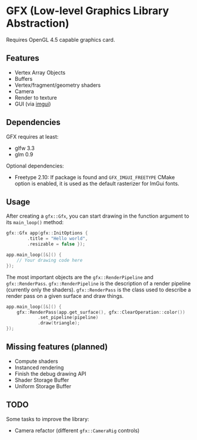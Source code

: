 # GFX (Low-level Graphics Library Abstraction)

Requires OpenGL 4.5 capable graphics card.

## Features

- Vertex Array Objects
- Buffers
- Vertex/fragment/geometry shaders
- Camera
- Render to texture
- GUI (via [imgui](https://github.com/ocornut/imgui))

## Dependencies

GFX requires at least:

- glfw 3.3
- glm 0.9

Optional dependencies:
- Freetype 2.10: If package is found and `GFX_IMGUI_FREETYPE` CMake option is enabled,
it is used as the default rasterizer for ImGui fonts.

## Usage

After creating a `gfx::Gfx`, you can start drawing in the function argument to its `main_loop()` method:

~~~cpp
gfx::Gfx app(gfx::InitOptions {
        .title = "Hello world",
        .resizable = false });

app.main_loop([&]() {
    // Your drawing code here
});
~~~

The most important objects are the `gfx::RenderPipeline` and `gfx::RenderPass`.
`gfx::RenderPipeline` is the description of a render pipeline (currently only the shaders).
`gfx::RenderPass` is the class used to describe a render pass on a given surface and draw things.

~~~cpp
app.main_loop([&]() {
    gfx::RenderPass(app.get_surface(), gfx::ClearOperation::color())
            .set_pipeline(pipeline)
            .draw(triangle);
});
~~~

## Missing features (planned)

- Compute shaders
- Instanced rendering
- Finish the debug drawing API
- Shader Storage Buffer
- Uniform Storage Buffer

## TODO

Some tasks to improve the library:

- Camera refactor (different `gfx::CameraRig` controls)
